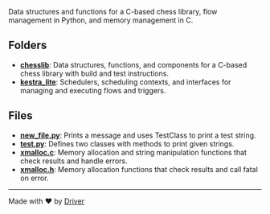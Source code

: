 <!--------------------------------------------------------------------------------->
<!-- IMPORTANT: This file is auto-generated by Driver (https://driver.ai). -------->
<!-- Manual edits may be overwritten on future commits. --------------------------->
<!--------------------------------------------------------------------------------->

Data structures and functions for a C-based chess library, flow management in Python, and memory management in C.

## Folders
- **[chesslib](chesslib/README.md)**: Data structures, functions, and components for a C-based chess library with build and test instructions.
- **[kestra_lite](kestra_lite/README.md)**: Schedulers, scheduling contexts, and interfaces for managing and executing flows and triggers.

## Files
- **[new_file.py](new_file.py.md)**: Prints a message and uses TestClass to print a test string.
- **[test.py](test.py.md)**: Defines two classes with methods to print given strings.
- **[xmalloc.c](xmalloc.c.md)**: Memory allocation and string manipulation functions that check results and handle errors.
- **[xmalloc.h](xmalloc.h.md)**: Memory allocation functions that check results and call fatal on error.

---
Made with ❤️ by [Driver](https://www.driver.ai/)
